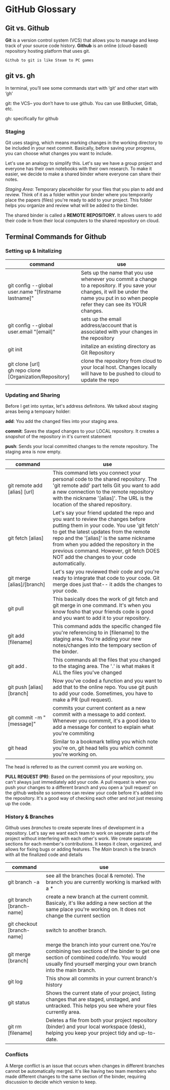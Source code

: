 # GitHub Glossary
## Git vs. Github
**Git** is a version control system (VCS) that allows you to manage and keep track of your source code history. **Github** is an online (cloud-based) repository hosting platform that uses git. 

	Github to git is like Steam to PC games

## git vs. gh
In terminal, you’ll see some commands start with ‘git’ and other start with ‘gh’

git: the VCS– you don’t have to use github. You can use BitBucket, Gitlab, etc. 

gh: specifically for github

### Staging

Git uses staging, which means marking changes in the working directory to be included in your next commit. Basically, before saving your progress, you can choose what changes you want to include. 

Let's use an analogy to simplify this. Let's say we have a group project and everyone has their own notebooks with their own research. To make it easier, we decide to make a shared binder where everyone can share their notes. 

*Staging Area*: Temporary placeholder for your files that you plan to add and review. Think of it as a folder within your binder where you temporarily place the papers (files) you're ready to add to your project. This folder helps you organize and review what will be added to the binder.

The shared binder is called a **REMOTE REPOSITORY.** It allows users to add their code in from their local computers to the shared repository on cloud.


## Terminal Commands for Github

### Setting up & Initalizing
| command    | use | 
| ------- | ------- |
| git config --global user.name "[firstname lastname]" | Sets up the name that you use whenever you commit a change to a repository. If you save your changes, it will be under the name you put in so when people refer they can see its YOUR changes.    |
| git config --global user.email "[email]" | sets up the email address/account that is associated with your changes in the repository    |
| git init    | initalize an existing directory as Git Repository    |
| git clone [url] <br> gh repo clone [Organization/Repository] | clone the repository from cloud to your local host. Changes locally will have to be pushed to cloud to update the repo |



### Updating and Sharing
Before I get into syntax, let's address definitons. We talked about staging areas being a tempoary holder: 

**add**: You add the changed files into your staging area.  

**commit**: Saves the staged changes to your LOCAL repository. It creates a *snapshot* of the repository in it's current statement

**push**: Sends your local committed changes to the remote repository. The staging area is now empty.


| command    | use |
| -------- | ------- |
| git remote add [alias] [url]| This command lets you connect your personal code to the shared repository. The 'git remote add' part tells Git you want to add a new connection to the remote repository with the nickname '[alias]'. The URL is the location of the shared repository. |
| git fetch [alias] |Let's say your friend updated the repo and you want to review the changes before putting them in your code. You use 'git fetch' to get the latest updates from the remote repo and the '[alias]' is the same nickname from when you added the repository in the previous command. However, git fetch DOES NOT add the changes to your code automatically.     |
| git merge [alias]/[branch] | Let's say you reviewed their code and you're ready to integrate that code to your code. Git merge does just that-- it adds the changes to your code.  |
| git pull | This basically does the work of git fetch and git merge in one command. It's when you know fosho that your friends code is good and you want to add it to your repository. | 
|git add [filename] | This command adds the specific changed file you're referencing to in [filename] to the staging area. You're adding your new notes/changes into the tempoary section of the binder. |
|git add . | This commands all the files that you changed to the staging area. The '.' is what makes it ALL the files you've changed | 
| git push [alias][branch] | Now you've coded a function and you want to add that to the online repo. You use git push to add your code. Sometimes, you have to make a PR (pull request).  | 
| git commit -m "[message]" | commits your current content as a new commit with a message to add context. Whenever you commmit, it's a good idea to add a message for context to explain what you're commiting |
|git head| Similar to a bookmark telling you which note you're on, git head tells you which commit you're working on. |

The head is referred to as the current commit you are working on. 



**PULL REQUEST (PR)**: Based on the permissions of your repository, you can't always just immediately add your code. A pull request is when you push your changes to a different branch and you open a 'pull request' on the github website so someone can review your code before it's added into the repository. It's a good way of checking each other and not just messing up the code.

### History & Branches

Github uses *branches* to create seperate lines of development in a repository. Let's say we want each team to work on seperate parts of the project without interfering with each other's work. We create separate sections for each member's contributions. It keeps it clean, organized, and allows for fixing bugs or adding features.
	The *Main* branch is the branch with all the finalized code and details

| command    | use |
| -------- | ------- |
| git branch -a | see all the branches (local & remote). The branch you are currently working is marked with a *    |
|git branch [branch-name] | create a new branch at the current commit. Basicaly, it's like adding a new section at the same place you're working on. It does not change the current section |
|git checkout [branch-name] | switch to another branch.  |
|git merge [branch] | merge the branch into your current one.You're combining two sections of the binder to get one section of combined code/info. You would usually find yourself merging your own branch into the main branch. | 
| git log | This show all commits in your current branch's history |
|git status | Shows the current state of your project, listing changes that are staged, unstaged, and untracked. This helps you see where your files currently area.| 
|git rm [filename]| Deletes a file from both your project repository (binder) and your local workspace (desk), helping you keep your project tidy and up-to-date.|


### Conflicts

A Merge conflict is an issue that occurs when changes in different branches cannot be automatically merged. It's like having two team members who made different changes to the same section of the binder, requiring discussion to decide which version to keep.


